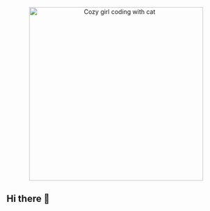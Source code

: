 <div align="center">
  <img src="assets/cozy-girl-coding.gif" alt="Cozy girl coding with cat" width="400"/>
</div>

## Hi there 👋

<!--
**23f2000181/23f2000181** is a ✨ _special_ ✨ repository because its `README.md` (this file) appears on your GitHub profile.

Here are some ideas to get you started:

- 🔭 I’m currently working on ...
- 🌱 I’m currently learning ...
- 👯 I’m looking to collaborate on ...
- 🤔 I’m looking for help with ...
- 💬 Ask me about ...
- 📫 How to reach me: ...
- 😄 Pronouns: ...
- ⚡ Fun fact: ...
-->
